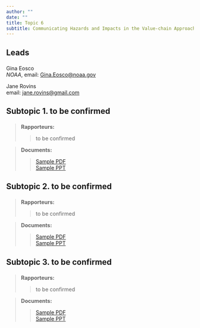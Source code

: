 ```yaml
---
author: ""
date: ""
title: Topic 6
subtitle: Communicating Hazards and Impacts in the Value-chain Approach 
---
```

## <p align="left">Leads</p>
Gina Eosco  
*NOAA*, email: <Gina.Eosco@noaa.gov>  

Jane Rovins   
email: <jane.rovins@gmail.com> 

## <p align="left">Subtopic 1. to be confirmed</p>
> **Rapporteurs:**  
>
>> to be confirmed  
  
> **Documents:**  
>
>> [Sample PDF](/test.pdf)   
>> [Sample PPT](/test.pptx)  

## <p align="left">Subtopic 2. to be confirmed</p>
> **Rapporteurs:**  
>
>> to be confirmed  
  
> **Documents:**  
>
>> [Sample PDF](/test.pdf)   
>> [Sample PPT](/test.pptx) 


## <p align="left">Subtopic 3. to be confirmed</p>
> **Rapporteurs:**  
>
>> to be confirmed  
  
> **Documents:**  
>
>> [Sample PDF](/test.pdf)   
>> [Sample PPT](/test.pptx) 